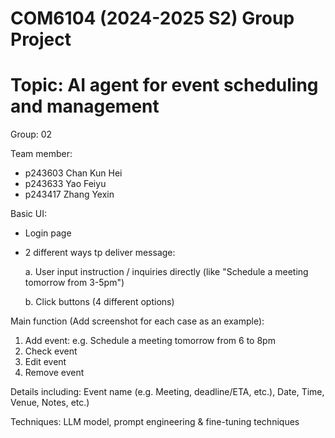 # COM6104 (2024-2025 S2) Group Project
# Topic: AI agent for event scheduling and management

Group: 02

Team member:
- p243603 Chan Kun Hei
- p243633 Yao Feiyu
- p243417 Zhang Yexin

Basic UI: 
- Login page
- 2 different ways tp deliver message:
  
  a. User input instruction / inquiries directly (like "Schedule a meeting tomorrow from 3-5pm")
  
  b. Click buttons (4 different options)

Main function (Add screenshot for each case as an example):
1. Add event: e.g. Schedule a meeting tomorrow from 6 to 8pm
2. Check event
3. Edit event
4. Remove event

Details including: Event name (e.g. Meeting, deadline/ETA, etc.), Date, Time, Venue, Notes, etc.)

Techniques: LLM model, prompt engineering & fine-tuning techniques
